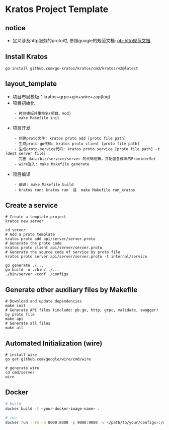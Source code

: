 # Kratos Project Template

## notice
- 定义涉及http服务的proto时, 参照google的规范文档: [pb-http规范文档](https://cloud.google.com/apis/design/standard_methods?hl=zh-cn)


## Install Kratos
```
go install github.com/go-kratos/kratos/cmd/kratos/v2@latest
```

## layout_template
- 项目布局模板：kratos+grpc+gin+wire+zap(log)
- 项目初始化
```
    - 拷贝模板并重命名(项目、mod)
    - make Makefile init
```
- 项目开发
```
    - 创建proto文件: kratos proto add [proto file path]
    - 生成proto-go代码: kratos proto client [proto file path]
    - 生成proto-service代码: kratos proto service [proto file path] -t [dest server file]
    - 完善 data/biz/service/server 的代码逻辑，并配置各模块的ProviderSet
    - wire注入: make Makefile generate
```
- 项目编译
```
    - 编译: make Makefile build
    - kratos run: kratos run  或  make Makefile run_kratos
```

## Create a service
```
# Create a template project
kratos new server

cd server
# Add a proto template
kratos proto add api/server/server.proto
# Generate the proto code
kratos proto client api/server/server.proto
# Generate the source code of service by proto file
kratos proto server api/server/server.proto -t internal/service

go generate ./...
go build -o ./bin/ ./...
./bin/server -conf ./configs
```
## Generate other auxiliary files by Makefile
```
# Download and update dependencies
make init
# Generate API files (include: pb.go, http, grpc, validate, swagger) by proto file
make api
# Generate all files
make all
```
## Automated Initialization (wire)
```
# install wire
go get github.com/google/wire/cmd/wire

# generate wire
cd cmd/server
wire
```

## Docker
```bash
# build
docker build -t <your-docker-image-name> .

# run
docker run --rm -p 8000:8000 -p 9000:9000 -v </path/to/your/configs>:/data/conf <your-docker-image-name>
```

